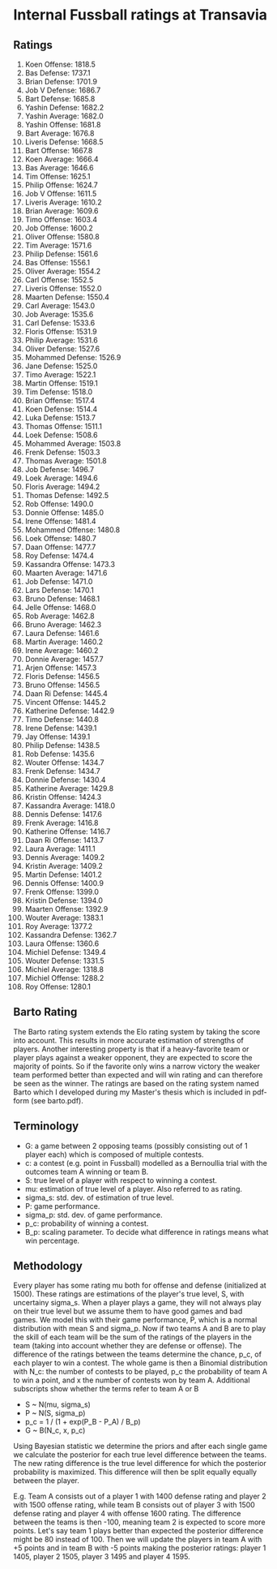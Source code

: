 # Internal Fussball ratings at Transavia
## Ratings
1. Koen Offense: 1818.5 
2. Bas Defense: 1737.1 
3. Brian Defense: 1701.9 
4. Job V Defense: 1686.7 
5. Bart Defense: 1685.8 
6. Yashin Defense: 1682.2 
7. Yashin Average: 1682.0 
8. Yashin Offense: 1681.8 
9. Bart Average: 1676.8 
10. Liveris Defense: 1668.5 
11. Bart Offense: 1667.8 
12. Koen Average: 1666.4 
13. Bas Average: 1646.6 
14. Tim Offense: 1625.1 
15. Philip Offense: 1624.7 
16. Job V Offense: 1611.5 
17. Liveris Average: 1610.2 
18. Brian Average: 1609.6 
19. Timo Offense: 1603.4 
20. Job Offense: 1600.2 
21. Oliver Offense: 1580.8 
22. Tim Average: 1571.6 
23. Philip  Defense: 1561.6 
24. Bas Offense: 1556.1 
25. Oliver Average: 1554.2 
26. Carl Offense: 1552.5 
27. Liveris Offense: 1552.0 
28. Maarten Defense: 1550.4 
29. Carl Average: 1543.0 
30. Job Average: 1535.6 
31. Carl Defense: 1533.6 
32. Floris Offense: 1531.9 
33. Philip Average: 1531.6 
34. Oliver Defense: 1527.6 
35. Mohammed Defense: 1526.9 
36. Jane Defense: 1525.0 
37. Timo Average: 1522.1 
38. Martin Offense: 1519.1 
39. Tim Defense: 1518.0 
40. Brian Offense: 1517.4 
41. Koen Defense: 1514.4 
42. Luka Defense: 1513.7 
43. Thomas Offense: 1511.1 
44. Loek Defense: 1508.6 
45. Mohammed Average: 1503.8 
46. Frenk  Defense: 1503.3 
47. Thomas Average: 1501.8 
48. Job  Defense: 1496.7 
49. Loek Average: 1494.6 
50. Floris Average: 1494.2 
51. Thomas Defense: 1492.5 
52. Rob Offense: 1490.0 
53. Donnie Offense: 1485.0 
54. Irene Offense: 1481.4 
55. Mohammed Offense: 1480.8 
56. Loek Offense: 1480.7 
57. Daan Offense: 1477.7 
58. Roy Defense: 1474.4 
59. Kassandra Offense: 1473.3 
60. Maarten Average: 1471.6 
61. Job Defense: 1471.0 
62. Lars Defense: 1470.1 
63. Bruno Defense: 1468.1 
64. Jelle Offense: 1468.0 
65. Rob Average: 1462.8 
66. Bruno Average: 1462.3 
67. Laura Defense: 1461.6 
68. Martin Average: 1460.2 
69. Irene Average: 1460.2 
70. Donnie Average: 1457.7 
71. Arjen Offense: 1457.3 
72. Floris Defense: 1456.5 
73. Bruno Offense: 1456.5 
74. Daan Ri Defense: 1445.4 
75. Vincent Offense: 1445.2 
76. Katherine Defense: 1442.9 
77. Timo Defense: 1440.8 
78. Irene Defense: 1439.1 
79. Jay Offense: 1439.1 
80. Philip Defense: 1438.5 
81. Rob Defense: 1435.6 
82. Wouter Offense: 1434.7 
83. Frenk Defense: 1434.7 
84. Donnie Defense: 1430.4 
85. Katherine Average: 1429.8 
86. Kristin Offense: 1424.3 
87. Kassandra Average: 1418.0 
88. Dennis Defense: 1417.6 
89. Frenk Average: 1416.8 
90. Katherine Offense: 1416.7 
91. Daan Ri Offense: 1413.7 
92. Laura Average: 1411.1 
93. Dennis Average: 1409.2 
94. Kristin Average: 1409.2 
95. Martin Defense: 1401.2 
96. Dennis Offense: 1400.9 
97. Frenk Offense: 1399.0 
98. Kristin Defense: 1394.0 
99. Maarten Offense: 1392.9 
100. Wouter Average: 1383.1 
101. Roy Average: 1377.2 
102. Kassandra Defense: 1362.7 
103. Laura Offense: 1360.6 
104. Michiel Defense: 1349.4 
105. Wouter Defense: 1331.5 
106. Michiel Average: 1318.8 
107. Michiel Offense: 1288.2 
108. Roy Offense: 1280.1 

## Barto Rating
The Barto rating system extends the Elo rating system by taking the score into account. This results in more accurate estimation of strengths of players. Another interesting property is that if a heavy-favorite team or player plays against a weaker opponent, they are expected to score the majority of points. So if the favorite only wins a narrow victory the weaker team performed better than expected and will win rating and can therefore be seen as the winner. The ratings are based on the rating system named Barto which I developed during my Master's thesis which is included in pdf-form (see barto.pdf).
## Terminology
- G: a game between 2 opposing teams (possibly consisting out of 1 player each) which is composed of multiple contests.
- c: a contest (e.g. point in Fussball) modelled as a Bernoullia trial with the outcomes team A winning or team B.
- S: true level of a player with respect to winning a contest.
- mu: estimation of true level of a player. Also referred to as rating.
- sigma_s: std. dev. of estimation of true level.
- P: game performance.
- sigma_p: std. dev. of game performance.
- p_c: probability of winning a contest.
- B_p: scaling parameter. To decide what difference in ratings means what win percentage.
## Methodology
Every player has some rating mu both for offense and defense (initialized at 1500). These ratings are estimations of the player's true level, S, with uncertainy sigma_s. When a player plays a game, they will not always play on their true level but we assume them to have good games and bad games. We model this with their game performance, P, which is a normal distribution with mean S and sigma_p. Now if two teams A and B are to play the skill of each team will be the sum of the ratings of the players in the team (taking into account whether they are defense or offense). The difference of the ratings between the teams determine the chance, p_c, of each player to win a contest. The whole game is then a Binomial distribution with N_c: the number of contests to be played, p_c the probability of team A to win a point, and x the number of contests won by team A. Additional subscripts show whether the terms refer to team A or B
- S ~ N(mu, sigma_s)
- P ~ N(S, sigma_p)
- p_c = 1 / (1 + exp(P_B - P_A) / B_p)
- G ~ B(N_c, x, p_c)

Using Bayesian statistic we determine the priors and after each single game we calculate the posterior for each true level difference between the teams. The new rating difference is the true level difference for which the posterior probability is maximized. This difference will then be split equally equally between the player. 

E.g. Team A consists out of a player 1 with 1400 defense rating and player 2 with 1500 offense rating, while team B consists out of player 3 with 1500 defense rating and player 4 with offense 1600 rating. The difference between the teams is then -100, meaning team 2 is expected to score more points. Let's say team 1 plays better than expected the posterior difference might be 80 instead of 100. Then we will update the players in team A with +5 points and in team B with -5 points making the posterior ratings: player 1 1405, player 2 1505, player 3 1495 and player 4 1595.